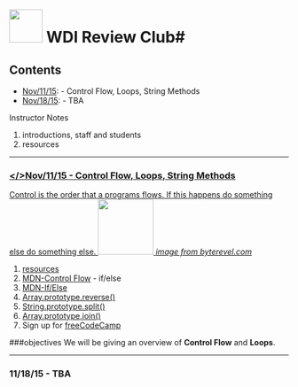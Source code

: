 # <img src="https://cloud.githubusercontent.com/assets/7833470/10423298/ea833a68-7079-11e5-84f8-0a925ab96893.png" width="60"> WDI Review Club#

## Contents
* <a href="#nov/11/15">Nov/11/15</a>: - Control Flow, Loops, String Methods
* <a href="#nov/18/15">Nov/18/15</a>: - TBA


Instructor Notes

1. introductions, staff and students
1. resources

---

### <a href="#" name="nov/11/15"></>Nov/11/15 - Control Flow, Loops, String Methods

Control is the order that a programs flows. If this happens do something else do something else.
<img src="http://www.byterevel.com/wp-content/uploads/2011/07/ifelse.png" width="100"> *image from byterevel.com*

1. resources 
  1. [MDN-Control Flow](https://developer.mozilla.org/en-US/docs/Web/JavaScript/Guide/Control_flow_and_error_handling) - if/else
  1. [MDN-If/Else](https://developer.mozilla.org/en-US/docs/Web/JavaScript/Reference/Statements/if...else)
  1. [Array.prototype.reverse()](https://developer.mozilla.org/en-US/docs/Web/JavaScript/Reference/Global_Objects/Array/reverse)
  1. [String.prototype.split()](https://developer.mozilla.org/en-US/docs/Web/JavaScript/Reference/Global_Objects/String/split)
  1. [Array.prototype.join()](https://developer.mozilla.org/en-US/docs/Web/JavaScript/Reference/Global_Objects/Array/join)
1. Sign up for [freeCodeCamp](http://www.freecodecamp.com/map)

###objectives
We will be giving an overview of **Control Flow**
and **Loops**.



---

### <a name="nov/18/15">11/18/15 - TBA</a>